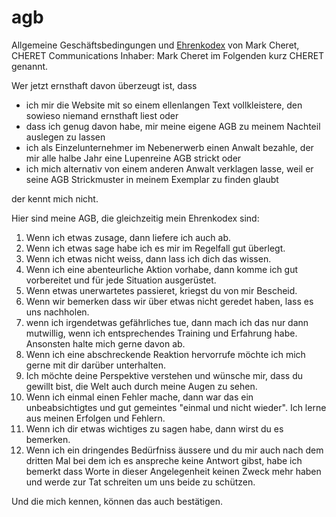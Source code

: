 # agb


Allgemeine Geschäftsbedingungen und [Ehrenkodex](https://de.wikipedia.org/wiki/Ehrenkodex) von Mark Cheret, CHERET Communications Inhaber: Mark Cheret im Folgenden kurz CHERET genannt.

Wer jetzt ernsthaft davon überzeugt ist, dass

- ich mir die Website mit so einem ellenlangen Text vollkleistere, den sowieso niemand ernsthaft liest oder
- dass ich genug davon habe, mir meine eigene AGB zu meinem Nachteil auslegen zu lassen
- ich  als Einzelunternehmer im Nebenerwerb einen Anwalt bezahle, der mir alle halbe Jahr eine Lupenreine AGB strickt oder
- ich mich alternativ von einem anderen Anwalt verklagen lasse, weil er seine AGB Strickmuster in meinem Exemplar zu finden glaubt

der kennt mich nicht.

Hier sind meine AGB, die gleichzeitig mein Ehrenkodex sind:

1. Wenn ich etwas zusage, dann liefere ich auch ab.
1. Wenn ich etwas sage habe ich es mir im Regelfall gut überlegt.
1. Wenn ich etwas nicht weiss, dann lass ich dich das wissen.
1. Wenn ich eine abenteurliche Aktion vorhabe, dann komme ich gut vorbereitet und für jede Situation ausgerüstet.
1. Wenn etwas unerwartetes passieret, kriegst du von mir Bescheid.
1. Wenn wir bemerken dass wir über etwas nicht geredet haben, lass es uns nachholen.
1. wenn ich irgendetwas gefährliches tue, dann mach ich das nur dann mutwillig, wenn ich entsprechendes Training und Erfahrung habe. Ansonsten halte mich gerne davon ab.
1. Wenn ich eine abschreckende Reaktion hervorrufe möchte ich mich gerne mit dir darüber unterhalten.
1. Ich möchte deine Perspektive verstehen und wünsche mir, dass du gewillt bist, die Welt auch durch meine Augen zu sehen.
1. Wenn ich einmal einen Fehler mache, dann war das ein unbeabsichtigtes und gut gemeintes "einmal und nicht wieder". Ich lerne aus meinen Erfolgen und Fehlern.
1. Wenn ich dir etwas wichtiges zu sagen habe, dann wirst du es bemerken.
1. Wenn ich ein dringendes Bedürfniss äussere und du mir auch nach dem dritten Mal bei dem ich es anspreche keine Antwort gibst, habe ich bemerkt dass Worte in dieser Angelegenheit keinen Zweck mehr haben und werde zur Tat schreiten um uns beide zu schützen.

Und die mich kennen, können das auch bestätigen.

